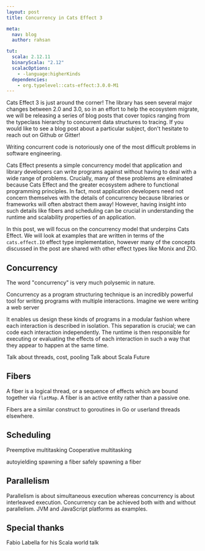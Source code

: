 ```yaml
---
layout: post
title: Concurrency in Cats Effect 3

meta:
  nav: blog
  author: rahsan

tut:
  scala: 2.12.11
  binaryScala: "2.12"
  scalacOptions:
    - -language:higherKinds
  dependencies:
    - org.typelevel::cats-effect:3.0.0-M1
---
```


Cats Effect 3 is just around the corner! The library has seen several major 
changes between 2.0 and 3.0, so in an effort to help the ecosystem migrate, 
we will be releasing a series of blog posts that cover topics ranging from 
the typeclass hierarchy to concurrent data structures to tracing. If you would 
like to see a blog post about a particular subject, don't hesitate to reach out
on Github or Gitter!

Writing concurrent code is notoriously one of the most difficult problems in
software engineering. 

Cats Effect presents a simple concurrency model that application and library
developers can write programs against without having to deal with a wide range
of problems. Crucially, many of these problems are eliminated because Cats
Effect and the greater ecosystem adhere to functional programming principles.
In fact, most application developers need not concern themselves with the
details of concurrency because libraries or frameworks will often abstract 
them away! However, having insight into such details like fibers and scheduling
can be crucial in understanding the runtime and scalability properties of an 
application.

In this post, we will focus on the concurrency model that underpins Cats 
Effect. We will look at examples that are written in terms of the 
`cats.effect.IO` effect type implementation, however many of the concepts 
discussed in the post are shared with other effect types like Monix and ZIO.

## Concurrency
The word "concurrency" is very much polysemic in nature.

Concurrency as a program structuring technique is an incredibly powerful tool
for writing programs with multiple interactions. Imagine we were writing a web
server 

It enables us design these kinds of programs in a modular fashion where each 
interaction is described in isolation. This separation is crucial; we can code
each interaction independently. The runtime is then responsible for executing or 
evaluating the effects of each interaction in such a way that they appear to 
happen at the same time. 



Talk about threads, cost, pooling
Talk about Scala Future

## Fibers
A fiber is a logical thread, or a sequence of effects which are bound together
via `flatMap`. A fiber is an active entity rather than a passive one.

Fibers are a similar construct to goroutines in Go or userland threads 
elsewhere.

## Scheduling

Preemptive multitasking
Cooperative multitasking

autoyielding
spawning a fiber
safely spawning a fiber

## Parallelism

Parallelism is about simultaneous execution whereas concurrency is about
interleaved execution. Concurrency can be achieved both with and without
parallelism. JVM and JavaScript platforms as examples.

## Special thanks

Fabio Labella for his Scala world talk
